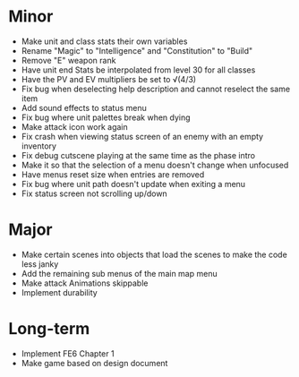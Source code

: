 # Minor
* Make unit and class stats their own variables
* Rename "Magic" to "Intelligence" and "Constitution" to "Build"
* Remove "E" weapon rank
* Have unit end Stats be interpolated from level 30 for all classes
* Have the PV and EV multipliers be set to √(4/3)
* Fix bug when deselecting help description and cannot reselect the same item
* Add sound effects to status menu
* Fix bug where unit palettes break when dying
* Make attack icon work again
* Fix crash when viewing status screen of an enemy with an empty inventory
* Fix debug cutscene playing at the same time as the phase intro
* Make it so that the selection of a menu doesn't change when unfocused
* Have menus reset size when entries are removed
* Fix bug where unit path doesn't update when exiting a menu
* Fix status screen not scrolling up/down

# Major
* Make certain scenes into objects that load the scenes to make the code less janky
* Add the remaining sub menus of the main map menu
* Make attack Animations skippable
* Implement durability

# Long-term
* Implement FE6 Chapter 1
* Make game based on design document
